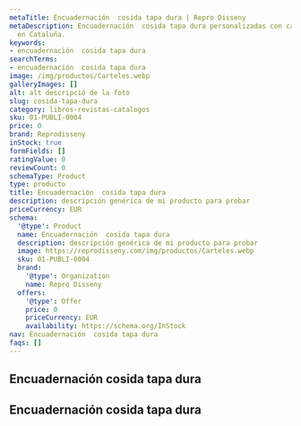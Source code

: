 ```yaml
---
metaTitle: Encuadernación  cosida tapa dura | Repro Disseny
metaDescription: Encuadernación  cosida tapa dura personalizadas con calidad profesional
  en Cataluña.
keywords:
- encuadernación  cosida tapa dura
searchTerms:
- encuadernación  cosida tapa dura
image: /img/productos/Carteles.webp
galleryImages: []
alt: alt descripció de la foto
slug: cosida-tapa-dura
category: libros-revistas-catalogos
sku: 01-PUBLI-0004
price: 0
brand: Reprodisseny
inStock: true
formFields: []
ratingValue: 0
reviewCount: 0
schemaType: Product
type: producto
title: Encuadernación  cosida tapa dura
description: descripción genérica de mi producto para probar
priceCurrency: EUR
schema:
  '@type': Product
  name: Encuadernación  cosida tapa dura
  description: descripción genérica de mi producto para probar
  image: https://reprodisseny.com/img/productos/Carteles.webp
  sku: 01-PUBLI-0004
  brand:
    '@type': Organization
    name: Repro Disseny
  offers:
    '@type': Offer
    price: 0
    priceCurrency: EUR
    availability: https://schema.org/InStock
nav: Encuadernación  cosida tapa dura
faqs: []
---
```


## Encuadernación  cosida tapa dura

## Encuadernación  cosida tapa dura
